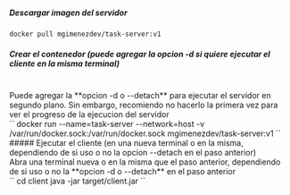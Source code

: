 ##### Descargar imagen del servidor
``
docker pull mgimenezdev/task-server:v1
``
##### Crear el contenedor (puede agregar la opcion -d si quiere ejecutar el cliente en la misma terminal)
<br>
Puede agregar la **opcion -d o --detach** para ejecutar el servidor en segundo plano. Sin embargo, recomiendo no hacerlo la primera vez para ver el progreso de la ejecucion del servidor 
<br>
``
docker run --name=task-server --network=host -v /var/run/docker.sock:/var/run/docker.sock mgimenezdev/task-server:v1
``
##### Ejecutar el cliente (en una nueva terminal o en la misma, dependiendo de si uso o no la opcion --detach en el paso anterior)
<br>
Abra una terminal nueva o en la misma que el paso anterior, dependiendo de si uso o no la **opcion -d o --detach** en el paso anterior
<br>
``
cd client
java -jar target/client.jar
``

